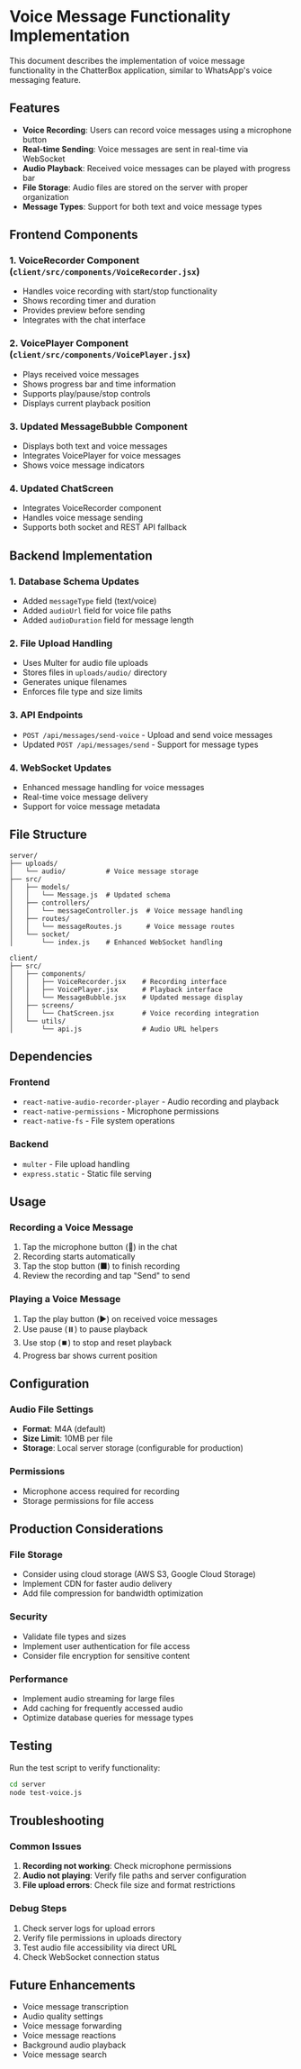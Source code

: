 # Voice Message Functionality Implementation

This document describes the implementation of voice message functionality in the ChatterBox application, similar to WhatsApp's voice messaging feature.

## Features

- **Voice Recording**: Users can record voice messages using a microphone button
- **Real-time Sending**: Voice messages are sent in real-time via WebSocket
- **Audio Playback**: Received voice messages can be played with progress bar
- **File Storage**: Audio files are stored on the server with proper organization
- **Message Types**: Support for both text and voice message types

## Frontend Components

### 1. VoiceRecorder Component (`client/src/components/VoiceRecorder.jsx`)
- Handles voice recording with start/stop functionality
- Shows recording timer and duration
- Provides preview before sending
- Integrates with the chat interface

### 2. VoicePlayer Component (`client/src/components/VoicePlayer.jsx`)
- Plays received voice messages
- Shows progress bar and time information
- Supports play/pause/stop controls
- Displays current playback position

### 3. Updated MessageBubble Component
- Displays both text and voice messages
- Integrates VoicePlayer for voice messages
- Shows voice message indicators

### 4. Updated ChatScreen
- Integrates VoiceRecorder component
- Handles voice message sending
- Supports both socket and REST API fallback

## Backend Implementation

### 1. Database Schema Updates
- Added `messageType` field (text/voice)
- Added `audioUrl` field for voice file paths
- Added `audioDuration` field for message length

### 2. File Upload Handling
- Uses Multer for audio file uploads
- Stores files in `uploads/audio/` directory
- Generates unique filenames
- Enforces file type and size limits

### 3. API Endpoints
- `POST /api/messages/send-voice` - Upload and send voice messages
- Updated `POST /api/messages/send` - Support for message types

### 4. WebSocket Updates
- Enhanced message handling for voice messages
- Real-time voice message delivery
- Support for voice message metadata

## File Structure

```
server/
├── uploads/
│   └── audio/          # Voice message storage
├── src/
│   ├── models/
│   │   └── Message.js  # Updated schema
│   ├── controllers/
│   │   └── messageController.js  # Voice message handling
│   ├── routes/
│   │   └── messageRoutes.js      # Voice message routes
│   └── socket/
│       └── index.js    # Enhanced WebSocket handling

client/
├── src/
│   ├── components/
│   │   ├── VoiceRecorder.jsx    # Recording interface
│   │   ├── VoicePlayer.jsx      # Playback interface
│   │   └── MessageBubble.jsx    # Updated message display
│   ├── screens/
│   │   └── ChatScreen.jsx       # Voice recording integration
│   └── utils/
│       └── api.js               # Audio URL helpers
```

## Dependencies

### Frontend
- `react-native-audio-recorder-player` - Audio recording and playback
- `react-native-permissions` - Microphone permissions
- `react-native-fs` - File system operations

### Backend
- `multer` - File upload handling
- `express.static` - Static file serving

## Usage

### Recording a Voice Message
1. Tap the microphone button (🎤) in the chat
2. Recording starts automatically
3. Tap the stop button (■) to finish recording
4. Review the recording and tap "Send" to send

### Playing a Voice Message
1. Tap the play button (▶️) on received voice messages
2. Use pause (⏸️) to pause playback
3. Use stop (⏹️) to stop and reset playback
4. Progress bar shows current position

## Configuration

### Audio File Settings
- **Format**: M4A (default)
- **Size Limit**: 10MB per file
- **Storage**: Local server storage (configurable for production)

### Permissions
- Microphone access required for recording
- Storage permissions for file access

## Production Considerations

### File Storage
- Consider using cloud storage (AWS S3, Google Cloud Storage)
- Implement CDN for faster audio delivery
- Add file compression for bandwidth optimization

### Security
- Validate file types and sizes
- Implement user authentication for file access
- Consider file encryption for sensitive content

### Performance
- Implement audio streaming for large files
- Add caching for frequently accessed audio
- Optimize database queries for message types

## Testing

Run the test script to verify functionality:
```bash
cd server
node test-voice.js
```

## Troubleshooting

### Common Issues
1. **Recording not working**: Check microphone permissions
2. **Audio not playing**: Verify file paths and server configuration
3. **File upload errors**: Check file size and format restrictions

### Debug Steps
1. Check server logs for upload errors
2. Verify file permissions in uploads directory
3. Test audio file accessibility via direct URL
4. Check WebSocket connection status

## Future Enhancements

- Voice message transcription
- Audio quality settings
- Voice message forwarding
- Voice message reactions
- Background audio playback
- Voice message search

